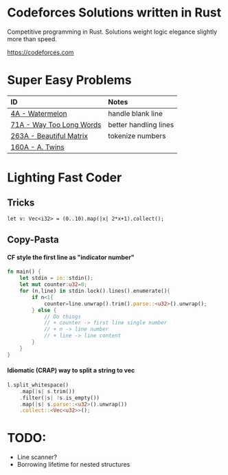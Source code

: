 # Codeforces Solutions written in Rust
Competitive programming in Rust. Solutions weight logic elegance slightly more than speed.

<https://codeforces.com>

# Super Easy Problems
| ID   | Notes|
|:----|:----|
|[4A - Watermelon](./4A.rs)| handle blank line |
|[71A - Way Too Long Words](./71A.rs)| better handling lines|
|[263A - Beautiful Matrix](./263A.rs)| tokenize numbers|
|[160A - A. Twins ](./160A.rs)||

# Lighting Fast Coder

## Tricks

```
let v: Vec<i32> = (0..10).map(|x| 2*x+1).collect();
```
## Copy-Pasta

#### CF style the first line as "indicator number"

```rust
fn main() {
    let stdin = io::stdin();
    let mut counter:u32=0;
    for (n,line) in stdin.lock().lines().enumerate(){
        if n<1{
            counter=line.unwrap().trim().parse::<u32>().unwrap();
        } else {
            // Do things
            // + counter -> first line single number
            // + n -> line number
            // + line -> line content
        }
    }   
}
```

#### Idiomatic (CRAP) way to split a string to vec<u32>

```rust
l.split_whitespace()
    .map(|s| s.trim())
    .filter(|s| !s.is_empty())
    .map(|s| s.parse::<u32>().unwrap())
    .collect::<Vec<u32>>();
```
# TODO:

+ Line scanner?
+ Borrowing lifetime for nested structures
